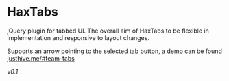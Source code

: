 HaxTabs
=======
jQuery plugin for tabbed UI. The overall aim of HaxTabs to be flexible in implementation and responsive to layout changes.

Supports an arrow pointing to the selected tab button, a demo can be found [justhive.me/#team-tabs](http://justhive.me/#team-tabs)

*v0.1* 
